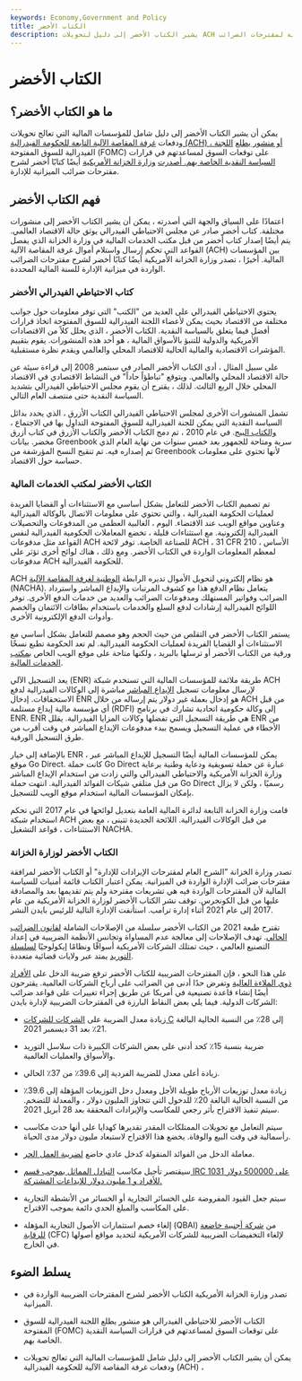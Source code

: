```yaml
---
keywords: Economy,Government and Policy
title: الكتاب الأخضر
description: يشير الكتاب الأخضر إلى دليل لتحويلات ACH الحكومية ، أو مجلد من توقعات السوق للجنة الفيدرالية للسوق المفتوحة ، أو شرح الخزانة لمقترحات الضرائب.
---
```


# الكتاب الأخضر
## ما هو الكتاب الأخضر؟

يمكن أن يشير الكتاب الأخضر إلى دليل شامل للمؤسسات المالية التي تعالج تحويلات ودفعات [غرفة المقاصة الآلية التابعة للحكومة الفيدرالية (ACH) ، أو منشور يطلع](/ach) [اللجنة](/fomc) الفيدرالية للسوق المفتوحة (FOMC) على توقعات السوق لمساعدتهم في قرارات [السياسة النقدية الخاصة بهم. أصدرت](/monetarypolicy) [وزارة الخزانة الأمريكية](/ustreasury) أيضًا كتابًا أخضر لشرح مقترحات ضرائب الميزانية للإدارة.

## فهم الكتاب الأخضر

اعتمادًا على السياق والجهة التي أصدرته ، يمكن أن يشير الكتاب الأخضر إلى منشورات مختلفة. كتاب أخضر صادر عن مجلس الاحتياطي الفيدرالي يوثق حالة الاقتصاد العالمي. يتم أيضًا إصدار كتاب أخضر من قبل مكتب الخدمات المالية في وزارة الخزانة الذي يفصل القواعد التي تحكم إرسال واستلام أموال غرفة المقاصة الآلية (ACH) بين المؤسسات المالية. أخيرًا ، تصدر وزارة الخزانة الأمريكية أيضًا كتابًا أخضر لشرح مقترحات الضرائب الواردة في ميزانية الإدارة للسنة المالية المحددة.

### كتاب الاحتياطي الفيدرالي الأخضر

يحتوي الاحتياطي الفيدرالي على العديد من "الكتب" التي توفر معلومات حول جوانب مختلفة من الاقتصاد بحيث يمكن لأعضاء اللجنة الفيدرالية للسوق المفتوحة اتخاذ قرارات أفضل فيما يتعلق بالسياسة النقدية. الكتاب الأخضر ، الذي يحلل كلاً من الاقتصادات الأمريكية والدولية للتنبؤ بالأسواق المالية ، هو أحد هذه المنشورات. يقوم بتقييم المؤشرات الاقتصادية والمالية الحالية للاقتصاد المحلي والعالمي ويقدم نظرة مستقبلية.

على سبيل المثال ، أدى الكتاب الأخضر الصادر في سبتمبر 2008 إلى قراءة سيئة عن حالة الاقتصاد المحلي والعالمي. ويتوقع "تباطؤاً حاداً" في النشاط الاقتصادي في الاقتصاد المحلي خلال الربع الثالث. لذلك ، يقترح أن يقوم مجلس الاحتياطي الفيدرالي بتشديد السياسة النقدية حتى منتصف العام التالي.

تشمل المنشورات الأخرى لمجلس الاحتياطي الفيدرالي الكتاب الأزرق ، الذي يحدد بدائل السياسة النقدية التي يمكن للجنة الفيدرالية للسوق المفتوحة التداول بها في الاجتماع ، [والكتاب البيج](/beigebook). في عام 2010 ، تم دمج الكتاب الأخضر والكتاب الأزرق في كتاب أزرق مخضر. بيانات Greenbook سرية ومتاحة للجمهور بعد خمس سنوات من نهاية العام الذي تم إصداره فيه. تم تنقيح النسخ المؤرشفة من Greenbook لأنها تحتوي على معلومات حساسة حول الاقتصاد.

### الكتاب الأخضر لمكتب الخدمات المالية

تم تصميم الكتاب الأخضر للتعامل بشكل أساسي مع الاستثناءات أو القضايا الفريدة لعمليات الحكومة الفيدرالية ، والتي تحتوي على معلومات الاتصال بالوكالة الفيدرالية وعناوين مواقع الويب عند الاقتضاء. اليوم ، الغالبية العظمى من المدفوعات والتحصيلات الفيدرالية إلكترونية. مع استثناءات قليلة ، تخضع المعاملات الحكومية الفيدرالية لنفس القواعد مثل مدفوعات ACH للصناعة الخاصة. توفر لائحة ACH ، 31 CFR 210 ، الأساس لمعظم المعلومات الواردة في الكتاب الأخضر. ومع ذلك ، هناك لوائح أخرى تؤثر على مدفوعات ACH للحكومة الفيدرالية.

ACH هو نظام إلكتروني لتحويل الأموال تديره الرابطة [الوطنية لغرفة المقاصة الآلية](/nacha) (NACHA). يتعامل نظام الدفع هذا مع كشوف المرتبات والإيداع المباشر واسترداد الضرائب وفواتير المستهلك ومدفوعات الضرائب والعديد من خدمات الدفع الأخرى. توفر اللوائح الفيدرالية إرشادات لدفع السلع والخدمات باستخدام بطاقات الائتمان والخصم وأدوات الدفع الإلكترونية الأخرى.

يستمر الكتاب الأخضر في التقلص من حيث الحجم وهو مصمم للتعامل بشكل أساسي مع الاستثناءات أو القضايا الفريدة لعمليات الحكومة الفيدرالية. لم تعد الحكومة تطبع نسخًا ورقية من الكتاب الأخضر أو ترسلها بالبريد ، ولكنها متاحة على موقع الويب الخاص [بمكتب الخدمات المالية](/green-book).

يعد التسجيل الآلي (ENR) طريقة ملائمة للمؤسسات المالية التي تستخدم شبكة ACH لإرسال معلومات تسجيل [الإيداع المباشر](/directdeposit) مباشرة إلى الوكالات الفيدرالية لدفع الاستحقاقات. إدخال ENR هو إدخال بعملة غير دولار يتم إرساله من خلال ACH من قبل أي مؤسسة مالية إيداع مستلمة (RDFI) إلى وكالة حكومية اتحادية تشارك في برنامج ENR. ENR هي طريقة التسجيل التي تفضلها وكالات المزايا الفيدرالية. يقلل ENR من الأخطاء في عملية التسجيل ويسمح ببدء مدفوعات الإيداع المباشر في وقت أقرب من طرق التسجيل الورقية.

بالإضافة إلى خيار ENR ، يمكن للمؤسسات المالية أيضًا التسجيل للإيداع المباشر عبر موقع Go Direct. كانت حملة Go Direct عبارة عن حملة تسويقية ودعاية وطنية برعاية وزارة الخزانة الأمريكية والاحتياطي الفيدرالي والتي زادت من استخدام الإيداع المباشر من قبل متلقي شيكات الفوائد الفيدرالية. انتهت حملة Go Direct رسميًا ، ولكن لا يزال بإمكان المؤسسات المالية استخدام موقع الويب للتسجيل.

قامت وزارة الخزانة التابعة لدائرة المالية العامة بتعديل لوائحها في عام 2017 التي تحكم استخدام شبكة ACH من قبل الوكالات الفيدرالية. اللائحة الجديدة تتبنى ، مع بعض الاستثناءات ، قواعد التشغيل NACHA.

### الكتاب الأخضر لوزارة الخزانة

تصدر وزارة الخزانة "الشرح العام لمقترحات الإيرادات للإدارة" أو الكتاب الأخضر لمرافقة مقترحات ضرائب الإدارة الواردة في الميزانية. يمكن اعتبار الكتاب قائمة أمنيات للسياسة المالية لأن المقترحات الواردة فيه هي تشريعات مقترحة ولم يتم تقديمها بعد والمصادقة عليها من قبل الكونجرس. توقف نشر الكتاب الأخضر لوزارة الخزانة الأمريكية من عام 2017 إلى عام 2021 أثناء إدارة ترامب. استأنفت الإدارة التالية للرئيس بايدن النشر.

تقترح طبعة 2021 من الكتاب الأخضر سلسلة من الإصلاحات الشاملة [لقانون الضرائب الحالي](/tax-code). تهدف الإصلاحات إلى معالجة عدم المساواة وتجانس الأنظمة الضريبية في إعداد التصنيع العالمي ، حيث تمتلك الشركات الأمريكية أسواقًا ونظامًا إيكولوجيًا [لسلسلة التوريد](/supplychain) يمتد عبر ولايات قضائية متعددة.

على هذا النحو ، فإن المقترحات الضريبية للكتاب الأخضر ترفع ضريبة الدخل على [الأفراد ذوي الملاءة العالية](/hnwi) وتفرض حدًا أدنى من الضرائب على أرباح الشركات العالمية. يقترحون أيضًا إنشاء قاعدة تصنيعية في أمريكا عن طريق إجراء تغييرات على قواعد ضرائب الشركات الدولية. فيما يلي بعض النقاط البارزة في المقترحات الضريبية لإدارة بايدن:

- زيادة معدل الضريبة على [الشركات للشركات C](/c-corporation) إلى 28٪ من النسبة الحالية البالغة 21٪ بعد 31 ديسمبر 2021.

- ضريبة بنسبة 15٪ كحد أدنى على بعض الشركات الكبيرة ذات سلاسل التوريد والأسواق والعمليات العالمية.

- زيادة أعلى معدل للضريبة الفردية إلى 39.6٪ من 37٪ الحالي.

- زيادة معدل توزيعات الأرباح طويلة الأجل ومعدل دخل التوزيعات المؤهلة إلى 39.6٪ من النسبة الحالية البالغة 20٪ للدخول التي تتجاوز المليون دولار ، والمعدلة للتضخم. سيتم تنفيذ الاقتراح بأثر رجعي للمكاسب والإيرادات المحققة بعد 28 أبريل 2021.

- سيتم التعامل مع تحويلات الممتلكات المقدر تقديرها كهدايا على أنها حدث مكاسب رأسمالية في وقت البيع والوفاة. يخضع هذا الاقتراح لاستبعاد مليون دولار مدى الحياة.

- معاملة الدخل من الفوائد المنقولة كدخل عادي خاضع [لضريبة العمل الحر](/selfemploymenttax).

- سيقتصر تأجيل مكاسب [التبادل المماثل بموجب قسم IRC 1031 على 500000 دولار للأفراد و 1 مليون دولار للإيداعات المشتركة.](/like-kind_exchange)

- سيتم جعل القيود المفروضة على الخسائر التجارية أو الخسائر من الأنشطة التجارية على المكاسب والمبلغ الحدي دائمة بموجب الاقتراح.

- إلغاء خصم استثمارات الأصول التجارية المؤهلة (QBAI) من [شركة أجنبية خاضعة للرقابة](/cfc) (CFC) لإلغاء التخفيضات الضريبية للشركات الأمريكية لتحديد مواقع أصولها في الخارج.

## يسلط الضوء

- تصدر وزارة الخزانة الأمريكية الكتاب الأخضر لشرح المقترحات الضريبية الواردة في الميزانية.

- الكتاب الأخضر للاحتياطي الفيدرالي هو منشور يطلع اللجنة الفيدرالية للسوق المفتوحة (FOMC) على توقعات السوق لمساعدتهم في قرارات السياسة النقدية الخاصة بهم.

- يمكن أن يشير الكتاب الأخضر إلى دليل شامل للمؤسسات المالية التي تعالج تحويلات ودفعات غرفة المقاصة الآلية للحكومة الفيدرالية (ACH) ،


